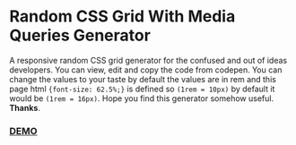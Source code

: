 # Random CSS Grid With Media Queries Generator

A responsive random CSS grid generator for the confused and out of ideas developers. You can view, edit and copy the code from codepen. You can change the values to your taste by default the values are in rem and this page html `{font-size: 62.5%;}` is defined so `(1rem = 10px)` by default it would be `(1rem = 16px)`. Hope you find this generator somehow useful. **Thanks**.

### [DEMO]("https://itsfz1.github.io/Random-CSS-Grid-With-Media-Queries-Generator/")

